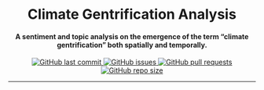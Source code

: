 
<h1 align="center"> Climate Gentrification Analysis </h1>

<h4 align="center"> A sentiment and topic analysis on the emergence of the term “climate gentrification” both spatially and temporally. </h4>

<p align="center">
    <a href="https://github.com/alexclippinger/climate-gentrification-analysis/commits/main">
    <img src="https://img.shields.io/github/last-commit/alexclippinger/climate-gentrification-analysis.svg?style=flat-square&logo=github&logoColor=white"
         alt="GitHub last commit">
    <a href="https://github.com/RHESSysML/RHESSysML/issues">
    <img src="https://img.shields.io/github/issues-raw/alexclippinger/climate-gentrification-analysis.svg?style=flat-square&logo=github&logoColor=white"
         alt="GitHub issues">
    <a href="https://github.com/RHESSysML/RHESSysML/pulls">
    <img src="https://img.shields.io/github/issues-pr-raw/alexclippinger/climate-gentrification-analysis.svg?style=flat-square&logo=github&logoColor=white"
         alt="GitHub pull requests">
    <img src="https://img.shields.io/github/repo-size/alexclippinger/climate-gentrification-analysis?style=flat-square"
         alt="GitHub repo size">
</p>

---

